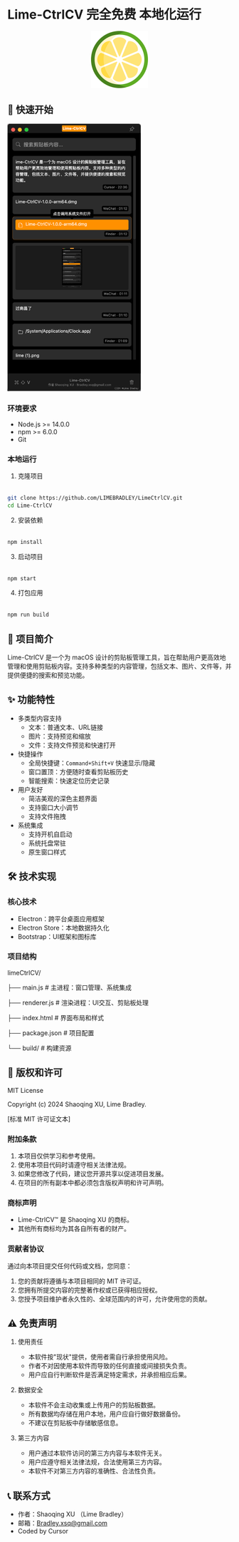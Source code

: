 # Lime-CtrlCV 完全免费 本地化运行 

<div align="center">
  <img src="build/lime.png" alt="Lime-CtrlCV Logo" width="128px" height="128px">
</div>

## 🚀 快速开始
<img src="build/img.png" alt="在这里插入图片描述" width="300"/>

### 环境要求
- Node.js >= 14.0.0
- npm >= 6.0.0
- Git

### 本地运行

1. 克隆项目
```bash

git clone https://github.com/LIMEBRADLEY/LimeCtrlCV.git
cd Lime-CtrlCV
```
2. 安装依赖
```bash

npm install
```
3. 启动项目
```bash

npm start
```
4. 打包应用
```bash

npm run build
```

## 📖 项目简介
Lime-CtrlCV 是一个为 macOS 设计的剪贴板管理工具，旨在帮助用户更高效地管理和使用剪贴板内容。支持多种类型的内容管理，包括文本、图片、文件等，并提供便捷的搜索和预览功能。

## ✨ 功能特性
- 多类型内容支持
  - 文本：普通文本、URL链接
  - 图片：支持预览和缩放
  - 文件：支持文件预览和快速打开
- 快捷操作
  - 全局快捷键：`Command+Shift+V` 快速显示/隐藏
  - 窗口置顶：方便随时查看剪贴板历史
  - 智能搜索：快速定位历史记录
- 用户友好
  - 简洁美观的深色主题界面
  - 支持窗口大小调节
  - 支持文件拖拽
- 系统集成
  - 支持开机自启动
  - 系统托盘常驻
  - 原生窗口样式

## 🛠 技术实现
### 核心技术
- Electron：跨平台桌面应用框架
- Electron Store：本地数据持久化
- Bootstrap：UI框架和图标库

### 项目结构
limeCtrlCV/

├── main.js # 主进程：窗口管理、系统集成

├── renderer.js # 渲染进程：UI交互、剪贴板处理

├── index.html # 界面布局和样式

├── package.json # 项目配置

└── build/ # 构建资源



## 📝 版权和许可

MIT License

Copyright (c) 2024 Shaoqing XU, Lime Bradley.

[标准 MIT 许可证文本]

### 附加条款
1. 本项目仅供学习和参考使用。
2. 使用本项目代码时请遵守相关法律法规。
3. 如果您修改了代码，建议您开源共享以促进项目发展。
4. 在项目的所有副本中都必须包含版权声明和许可声明。

### 商标声明
- Lime-CtrlCV™ 是 Shaoqing XU 的商标。
- 其他所有商标均为其各自所有者的财产。

### 贡献者协议
通过向本项目提交任何代码或文档，您同意：
1. 您的贡献将遵循与本项目相同的 MIT 许可证。
2. 您拥有所提交内容的完整著作权或已获得相应授权。
3. 您授予项目维护者永久性的、全球范围内的许可，允许使用您的贡献。

## ⚠️ 免责声明

1. 使用责任
   - 本软件按"现状"提供，使用者需自行承担使用风险。
   - 作者不对因使用本软件而导致的任何直接或间接损失负责。
   - 用户应自行判断软件是否满足特定需求，并承担相应后果。

2. 数据安全
   - 本软件不会主动收集或上传用户的剪贴板数据。
   - 所有数据均存储在用户本地，用户应自行做好数据备份。
   - 不建议在剪贴板中存储敏感信息。

3. 第三方内容
   - 用户通过本软件访问的第三方内容与本软件无关。
   - 用户应遵守相关法律法规，合法使用第三方内容。
   - 本软件不对第三方内容的准确性、合法性负责。

## 📞 联系方式
- 作者：Shaoqing XU （Lime Bradley）
- 邮箱：Bradley.xsq@gmail.com
- Coded by Cursor
